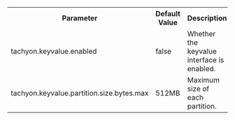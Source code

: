 <table class="table table-striped">
<tr><th>Parameter</th><th>Default Value</th><th>Description</th></tr>
<tr>
  <td>tachyon.keyvalue.enabled</td>
  <td>false</td>
  <td>
  Whether the keyvalue interface is enabled.
  </td>
</tr>
<tr>
  <td>tachyon.keyvalue.partition.size.bytes.max</td>
  <td>512MB
  <td>
  Maximum size of each partition.
  </td>
</tr>
</table>